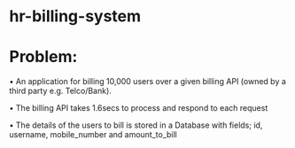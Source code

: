 # hr-billing-system

# Problem:

• An application for billing 10,000 users over a given billing API (owned by a third
party e.g. Telco/Bank).


• The billing API takes 1.6secs to process and respond to each request


• The details of the users to bill is stored in a Database with fields; id, username, 
mobile_number and amount_to_bill